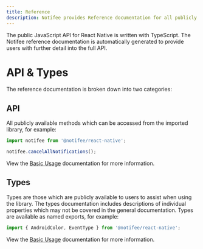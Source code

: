 ```yaml
---
title: Reference
description: Notifee provides Reference documentation for all publicly available APIs.
---
```


The public JavaScript API for React Native is written with TypeScript. The Notifee reference documentation is
automatically generated to provide users with further detail into the full API.

# API & Types

The reference documentation is broken down into two categories:

## API

All publicly available methods which can be accessed from the imported library, for example:

```js
import notifee from '@notifee/react-native';

notifee.cancelAllNotifications();
```

View the [Basic Usage](/react-native/docs/usage) documentation for more information.

## Types

Types are those which are publicly available to users to assist when using the library. The types documentation
includes descriptions of individual properties which may not be covered in the general documentation. Types are available
as named exports, for example:

```js
import { AndroidColor, EventType } from '@notifee/react-native';
```

View the [Basic Usage](/react-native/docs/usage) documentation for more information.
